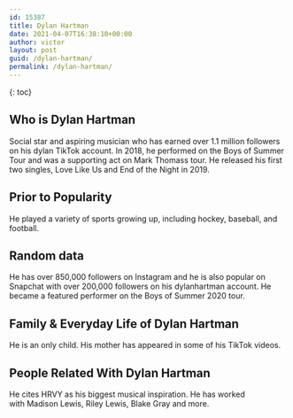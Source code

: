 ```yaml
---
id: 15387
title: Dylan Hartman
date: 2021-04-07T16:38:10+00:00
author: victor
layout: post
guid: /dylan-hartman/
permalink: /dylan-hartman/
---
```



{: toc}


## Who is Dylan Hartman



Social star and aspiring musician who has earned over 1.1 million followers on his dylan TikTok account. In 2018, he performed on the Boys of Summer Tour and was a supporting act on Mark Thomass tour. He released his first two singles, Love Like Us and End of the Night in 2019. 

                
                
                
## Prior to Popularity



He played a variety of sports growing up, including hockey, baseball, and football. 

                
                
                
## Random data



He has over 850,000 followers on Instagram and he is also popular on Snapchat with over 200,000 followers on his dylanhartman account. He became a featured performer on the Boys of Summer 2020 tour. 

                
                
                
## Family & Everyday Life of Dylan Hartman



He is an only child. His mother has appeared in some of his TikTok videos. 

                
                
                
## People Related With Dylan Hartman



He cites HRVY as his biggest musical inspiration. He has worked with Madison Lewis, Riley Lewis, Blake Gray and more. 

                
              
            
          
          
          
